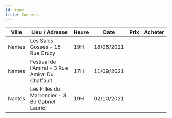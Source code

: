 ```yaml
---
id: tour
title: Concerts
---
```


|Ville  |Lieu / Adresse                                   |Heure|Date      |Prix  |Acheter|
|-------|-------------------------------------------------|-----|----------|------|-------|
|Nantes |Les Sales Gosses - 15 Rue Crucy                  |19H  |18/06/2021|      |       |
|Nantes |Festival de l'Amiral - 3 Rue Amiral Du Chaffault |17H  |11/09/2021|      |       |
|Nantes |Les Filles du Marronnier - 3 Bd Gabriel Lauriol  |19H  |02/10/2021|      |       |
